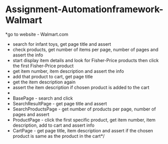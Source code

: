 # Assignment-Automationframework-Walmart
*go to website - Walmart.com
 * search for infant toys, get page title and assert
 * check products, get number of items per page, number of pages and assert the info
 * start display item details and look for Fisher-Price products then click the first Fisher-Price product
 * get item number, item description and assert the info
 * add that product to cart, get page title
 * get the item description again
 * assert the item description if chosen product is added to the cart
 *
 * BasePage - search and click
 * SearchResultPage - get page title and assert
 * SearchProductsPage - get number of products per page, number of pages and assert
 * ProductPage - click the first specific product, get item number, item description, add to cart and assert info
 * CartPage - get page title, item description and assert if the chosen product is same as the product in the cart*/
